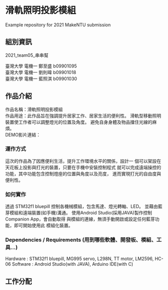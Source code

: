 # 滑軌照明投影模組
Example repository for 2021 MakeNTU submission

## 組別資訊
2021_team05_串串幫

臺灣大學 電機一 鄭至盛 b09901095 <br>
臺灣大學 電機一 劉則暐 b09901018 <br>
臺灣大學 電機一 藍照淇 b09901030 <br>

## 作品介紹
作品名稱：滑軌照明投影模組 <br>
作品用途：此作品旨在強調提升居家工作、居家生活的便利性。
         滑軌型移動照明裝置使工作者可以調整燈光的位置及角度。
         避免自身身體及物品擋住光線的麻煩。
 <br>
DEMO影片連結：

### 運作方式
這次的作品為了因應便利生活，提升工作環境水平的關係，設計一
個可以架設在天花板上投影與打光的裝置，只要在手機中安裝控制程式
就可以完成遠端操控的功能，其中功能包含控制燈座的位置與角度以及亮度，
進而實現打光的自由度與便利性。


### 如何實作
透過 STM32f1 bluepill 控制各機械模組，包含馬達、燈光轉軸、LED。
並藉由藍芽模組和遠端裝置(如手機)溝通。
使用Android Studio(採用JAVA)製作控制Companion App，會自動取得
與模組的連線，無須手動開啟或設定任何藍芽功能，即可開始使用此
模組化裝置。


### Dependencies / Requirements (用到哪些軟體、開發板、模組、工具...)
Hardware : STM32f1 bluepill, MG995 servo, L298N, TT motor, LM2596, HC-06
Software : Android Studio(with JAVA), Arduino IDE(with C)

## 工作分配
